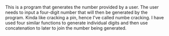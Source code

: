 This is a program that generates the number provided by a user. The user needs to input a four-digit number that will then be generated by the program. Kinda like cracking a pin, hence I've called numbe cracking.
I have used four similar functions to generate individual digits and then use concatenation to later to join the number being generated.

